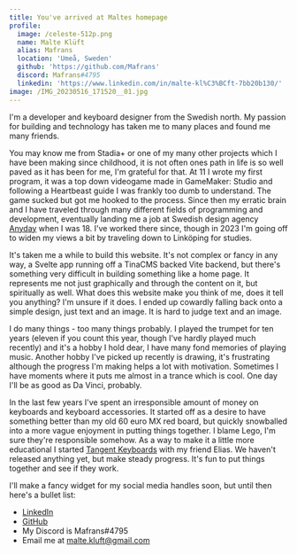 ```yaml
---
title: You've arrived at Maltes homepage
profile:
  image: /celeste-512p.png
  name: Malte Klüft
  alias: Mafrans
  location: 'Umeå, Sweden'
  github: 'https://github.com/Mafrans'
  discord: Mafrans#4795
  linkedin: 'https://www.linkedin.com/in/malte-kl%C3%BCft-7bb20b130/'
image: /IMG_20230516_171520__01.jpg
---
```


I'm a developer and keyboard designer from the Swedish north. My passion for building and technology has taken me to many places and found me many friends.

You may know me from Stadia+ or one of my many other projects which I have been making since childhood, it is not often ones path in life is so well paved as it has been for me, I'm grateful for that. At 11 I wrote my first program, it was a top down videogame made in GameMaker: Studio and following a Heartbeast guide I was frankly too dumb to understand. The game sucked but got me hooked to the process. Since then my erratic brain and I have traveled through many different fields of programming and development, eventually landing me a job at Swedish design agency [Anyday](https://anyday.se "Anyday") when I was 18. I've worked there since, though in 2023 I'm going off to widen my views a bit by traveling down to Linköping for studies.

It's taken me a while to build this website. It's not complex or fancy in any way, a Svelte app running off a TinaCMS backed Vite backend, but there's something very difficult in building something like a home page. It represents me not just graphically and through the content on it, but spiritually as well. What does this website make you think of me, does it tell you anything? I'm unsure if it does. I ended up cowardly falling back onto a simple design, just text and an image. It is hard to judge text and an image.

I do many things - too many things probably. I played the trumpet for ten years (eleven if you count this year, though I've hardly played much recently) and it's a hobby I hold dear, I have many fond memories of playing music. Another hobby I've picked up recently is drawing, it's frustrating although the progress I'm making helps a lot with motivation. Sometimes I have moments where it puts me almost in a trance which is cool. One day I'll be as good as Da Vinci, probably.

In the last few years I've spent an irresponsible amount of money on keyboards and keyboard accessories. It started off as a desire to have something better than my old 60 euro MX red board, but quickly snowballed into a more vague enjoyment in putting things together. I blame Lego, I'm sure they're responsible somehow. As a way to make it a little more educational I started [Tangent Keyboards](https://github.com/TangentKeyboards "Tangent Keyboards") with my friend Elias. We haven't released anything yet, but make steady progress. It's fun to put things together and see if they work.

I'll make a fancy widget for my social media handles soon, but until then here's a bullet list:

* [LinkedIn](https://www.linkedin.com/in/malte-kl%C3%BCft-7bb20b130/ "LinkedIn")
* [GitHub](https://github.com/Mafrans "GitHub")
* My Discord is Mafrans#4795
* Email me at malte.kluft@gmail.com
